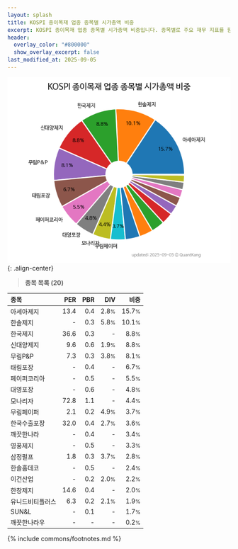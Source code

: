 ```yaml
---
layout: splash
title: KOSPI 종이목재 업종 종목별 시가총액 비중
excerpt: KOSPI 종이목재 업종 종목별 시가총액 비중입니다. 종목별로 주요 재무 지표를 함께 표시합니다.
header:
  overlay_color: "#800000"
  show_overlay_excerpt: false
last_modified_at: 2025-09-05
---
```



![KOSPI 종이목재 업종 종목별 시가총액 비중](/stats/sector/images/kospi_업종_종이목재_종목.png){: .align-center}


> **종목 목록 (20)**<a id="list"></a>

| **종목** | **PER** | **PBR** | **DIV** | **비중** |
| :------- | ------: | ------: | ------: | -------: |
| 아세아제지 | 13.4 | 0.4 | 2.8<small>%</small> | 15.7<small>%</small> |
| 한솔제지 | - | 0.3 | 5.8<small>%</small> | 10.1<small>%</small> |
| 한국제지 | 36.6 | 0.3 | - | 8.8<small>%</small> |
| 신대양제지 | 9.6 | 0.6 | 1.9<small>%</small> | 8.8<small>%</small> |
| 무림P&P | 7.3 | 0.3 | 3.8<small>%</small> | 8.1<small>%</small> |
| 태림포장 | - | 0.4 | - | 6.7<small>%</small> |
| 페이퍼코리아 | - | 0.5 | - | 5.5<small>%</small> |
| 대영포장 | - | 0.6 | - | 4.8<small>%</small> |
| 모나리자 | 72.8 | 1.1 | - | 4.4<small>%</small> |
| 무림페이퍼 | 2.1 | 0.2 | 4.9<small>%</small> | 3.7<small>%</small> |
| 한국수출포장 | 32.0 | 0.4 | 2.7<small>%</small> | 3.6<small>%</small> |
| 깨끗한나라 | - | 0.4 | - | 3.4<small>%</small> |
| 영풍제지 | - | 0.5 | - | 3.3<small>%</small> |
| 삼정펄프 | 1.8 | 0.3 | 3.7<small>%</small> | 2.8<small>%</small> |
| 한솔홈데코 | - | 0.5 | - | 2.4<small>%</small> |
| 이건산업 | - | 0.2 | 2.0<small>%</small> | 2.2<small>%</small> |
| 한창제지 | 14.6 | 0.4 | - | 2.0<small>%</small> |
| 유니드비티플러스 | 6.3 | 0.2 | 2.1<small>%</small> | 1.9<small>%</small> |
| SUN&L | - | 0.1 | - | 1.7<small>%</small> |
| 깨끗한나라우 | - | - | - | 0.2<small>%</small> |

{% include commons/footnotes.md %}